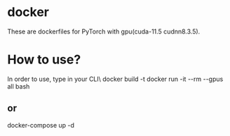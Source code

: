 # docker

These are dockerfiles for PyTorch with gpu(cuda-11.5 cudnn8.3.5).

# How to use?
In order to use, type in your CLI\\
docker build -t <name> <path to Dockerfile>
docker run -it --rm --gpus all <name> bash
  
## or
docker-compose up -d
 
